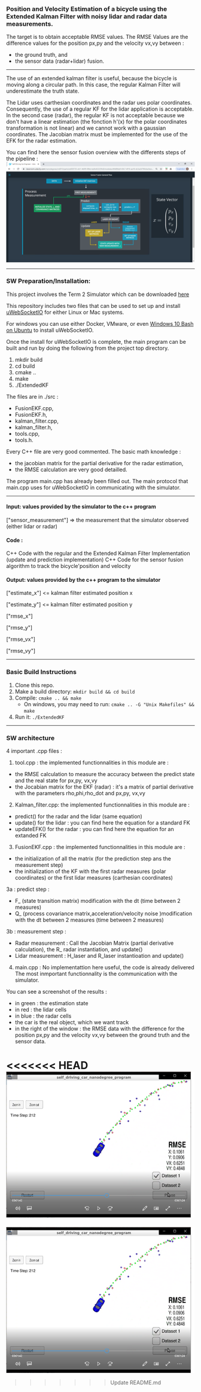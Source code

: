 
### Position and Velocity Estimation of a bicycle using the Extended Kalman Filter with noisy lidar and radar data measurements.
The target is to obtain acceptable RMSE values.
The RMSE Values are the difference values for the position  px,py and the velocity vx,vy between :
- the ground truth,
and 
- the sensor data (radar+lidar) fusion.

--- 

The use of an extended kalman filter is useful, because the bicycle is moving along a circular path. In this case, the regular Kalman Filter will underestimate the truth state.

The Lidar uses carthesian coordinates and the radar ues polar coordinates. Consequently, the use of a regular KF for the lidar application is acceptable. In the second case (radar), the regular KF is not acceptable because we don't have a linear estimation (the fonction h'(x) for the polar coordinates transformation is not linear) and we cannot work with a gaussian coordinates. The Jacobian matrix must be implemented for the use of the EFK for the radar estimation. 

You can find here the sensor fusion overview with the differents steps of the pipeline :
![Sensor Fusion Overview](https://github.com/Jeanyvesbourdoncle/Noisy-Lidar-Radar-Sensor-Fusion-with-an-EKF-/blob/master/Sensor_Fusion_Overview.png)

---

### SW Preparation/Installation:
This project involves the Term 2 Simulator which can be downloaded [here](https://github.com/udacity/self-driving-car-sim/releases)

This repository includes two files that can be used to set up and install [uWebSocketIO](https://github.com/uWebSockets/uWebSockets) for either Linux or Mac systems. 

For windows you can use either Docker, VMware, or even [Windows 10 Bash on Ubuntu](https://www.howtogeek.com/249966/how-to-install-and-use-the-linux-bash-shell-on-windows-10/) to install uWebSocketIO. 

Once the install for uWebSocketIO is complete, the main program can be built and run by doing the following from the project top directory.

1. mkdir build
2. cd build
3. cmake ..
4. make
5. ./ExtendedKF

The files are in ./src :
- FusionEKF.cpp, 
- FusionEKF.h, 
- kalman_filter.cpp, 
- kalman_filter.h, 
- tools.cpp, 
- tools.h.

Every C++ file are very good commented. The basic math knowledge :
- the jacobian matrix for the partial derivative for the radar estimation,
- the RMSE calculation
are very good detailled.

The program main.cpp has already been filled out. The main protocol that main.cpp uses for uWebSocketIO in communicating with the simulator.

---

#### Input: values provided by the simulator to the c++ program
["sensor_measurement"] => the measurement that the simulator observed (either lidar or radar)

#### Code : 
C++ Code with the regular and the Extended Kalman Filter Implementation (update and prediction implementation)
C++ Code for the sensor fusion algorithm to track the bicycle'position and velocity

#### Output: values provided by the c++ program to the simulator
["estimate_x"] <= kalman filter estimated position x

["estimate_y"] <= kalman filter estimated position y

["rmse_x"]

["rmse_y"]

["rmse_vx"]

["rmse_vy"]

---

### Basic Build Instructions
1. Clone this repo.
2. Make a build directory: `mkdir build && cd build`
3. Compile: `cmake .. && make` 
   * On windows, you may need to run: `cmake .. -G "Unix Makefiles" && make`
4. Run it: `./ExtendedKF `

---

### SW architecture
4 important .cpp files :

1. tool.cpp : 
the implemented functionnalities in this module are :
- the RMSE calculation to measure the accuracy between the predict state and the real state for px,py, vx,vy
- the Jocabian matrix for the EKF (radar) : it's a matrix of partial derivative with the parameters rho,phi,rho_dot and px,py, vx,vy
	
2. Kalman_filter.cpp:
the implemented functionnalities in this module are :
- predict() for the radar and the lidar (same equation)
- update() for the lidar : you can find here the equation for a standard FK
- updateEFK() for the radar : you can find here the equation for an extanded FK
        
3. FusionEKF.cpp :
the implemented functionnalities in this module are :
- the initialization of all the matrix (for the prediction step ans the measurement step)
- the initialization of the KF with the first radar measures (polar coordinates) or the first lidar measures (carthesian 		coordinates)

3a : predict step :
- F_ (state transition matrix) modification with the dt (time between 2 measures)
- Q_ (process covariance matrix,acceleration/velocity noise )modification with the dt between 2 measures (time between 2 measures)

3b : measurement step :
- Radar measurement : Call the Jacobian Matrix (partial derivative calculation), the R_ radar instantiation, and update()
- Lidar measurement : H_laser and R_laser instantioation and update()

4. main.cpp :
No implementattion here useful, the code is already delivered
The most inmportant functionnality is the communication with the simulator.


You can see a screenshot of the results :
- in green : the estimation state
- in red : the lidar cells
- in blue : the radar cells
- the car is the real object, which we want track	
- in the right of the window : the RMSE data with the difference for the position  px,py and the velocity vx,vy between the ground truth and the sensor data.

<<<<<<< HEAD
![Sensor Fusion Picture](https://github.com/Jeanyvesbourdoncle/Noisy-Lidar-Radar-Sensor-Fusion-with-an-EKF-/blob/master/Bicycle_Tracking_Sensor_Fusion.png)
=======
![Sensor Fusion Overview](https://github.com/Jeanyvesbourdoncle/Noisy-Lidar-Radar-Sensor-Fusion-with-an-EKF-/blob/master/Bicycle_Tracking_Sensor_Fusion.png)
>>>>>>> Update README.md
